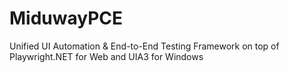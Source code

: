 # MiduwayPCE
Unified UI Automation & End-to-End Testing Framework on top of Playwright.NET for Web and UIA3 for Windows
